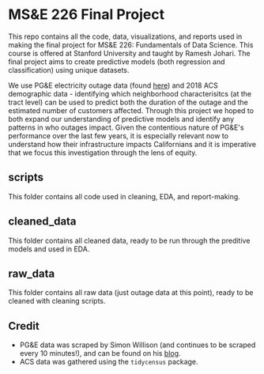 # MS&E 226 Final Project 

This repo contains all the code, data, visualizations, and reports used in making the final project for MS&E 226: Fundamentals of Data Science. This course is offered at Stanford University and taught by Ramesh Johari. The final project aims to create predictive models (both regression and classification) using unique datasets.

We use PG&E electricity outage data (found [here](https://simonwillison.net/2019/Oct/10/pge-outages/)) and 2018 ACS demographic data - identifying which neighborhood characterisitcs (at the tract level) can be used to predict both the duration of the outage and the estimated number of customers affected. Through this project we hoped to both expand our understanding of predictive models and identify any patterns in who outages impact. Given the contentious nature of PG&E's performance over the last few years, it is especially relevant now to understand how their infrastructure impacts Californians and it is imperative that we focus this investigation through the lens of equity.

## scripts
This folder contains all code used in cleaning, EDA, and report-making.

## cleaned_data
This folder contains all cleaned data, ready to be run through the preditive models and used in EDA.

## raw_data
This folder contains all raw data (just outage data at this point), ready to be cleaned with cleaning scripts.

## Credit
* PG&E data was scraped by Simon Willison (and continues to be scraped every 10 minutes!), and can be found on his [blog](https://simonwillison.net/2019/Oct/10/pge-outages/).
* ACS data was gathered using the `tidycensus` package.
